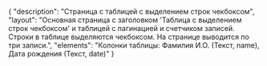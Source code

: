 {
"description": "Страница с таблицей с выделением строк чекбоксом",
"layout": "Основная страница с заголовком 'Таблица с выделением строк чекбоксом' и таблицей с пагинацией и счетчиком записей. Строки в таблице выделяются чекбоксом. На странице выводится по три записи.",
"elements": "Колонки таблицы: Фамилия И.О. (Текст, name), Дата рождения (Текст, date)"
}